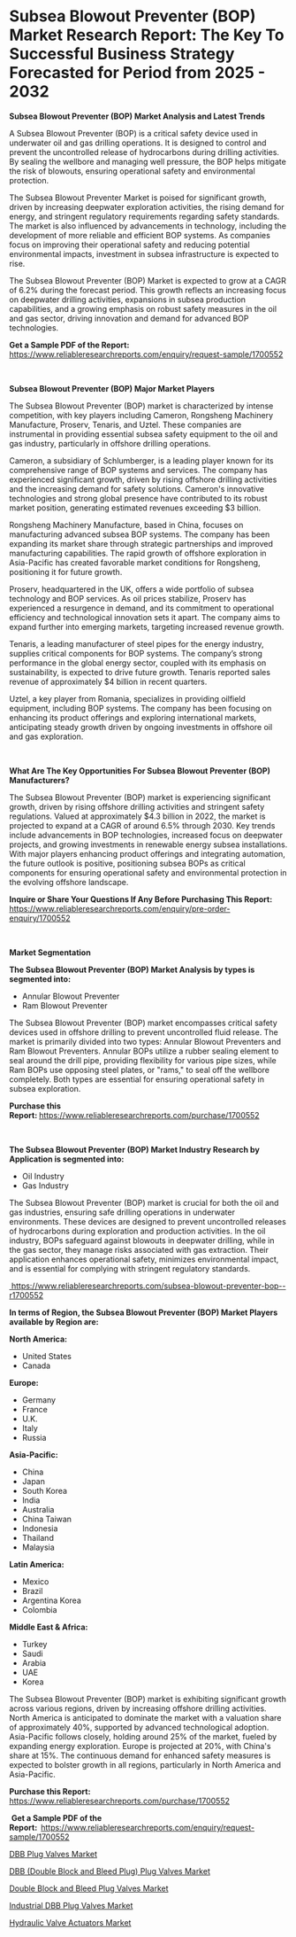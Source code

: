 <p><h1>Subsea Blowout Preventer (BOP) Market Research Report: The Key To Successful Business Strategy Forecasted for Period from 2025 - 2032</h1></p><p><strong>Subsea Blowout Preventer (BOP) Market Analysis and Latest Trends</strong></p>
<p><p>A Subsea Blowout Preventer (BOP) is a critical safety device used in underwater oil and gas drilling operations. It is designed to control and prevent the uncontrolled release of hydrocarbons during drilling activities. By sealing the wellbore and managing well pressure, the BOP helps mitigate the risk of blowouts, ensuring operational safety and environmental protection.</p><p>The Subsea Blowout Preventer Market is poised for significant growth, driven by increasing deepwater exploration activities, the rising demand for energy, and stringent regulatory requirements regarding safety standards. The market is also influenced by advancements in technology, including the development of more reliable and efficient BOP systems. As companies focus on improving their operational safety and reducing potential environmental impacts, investment in subsea infrastructure is expected to rise.</p><p>The Subsea Blowout Preventer (BOP) Market is expected to grow at a CAGR of 6.2% during the forecast period. This growth reflects an increasing focus on deepwater drilling activities, expansions in subsea production capabilities, and a growing emphasis on robust safety measures in the oil and gas sector, driving innovation and demand for advanced BOP technologies.</p></p>
<p><strong>Get a Sample PDF of the Report:&nbsp;</strong> <a href="https://www.reliableresearchreports.com/enquiry/request-sample/1700552?utm_campaign=16&utm_medium=2&utm_source=Github&utm_content=ia&utm_term=09012025&utm_id=subsea-blowout-preventer-bop">https://www.reliableresearchreports.com/enquiry/request-sample/1700552</a></p>
<p>&nbsp;</p>
<p><strong>Subsea Blowout Preventer (BOP) Major Market Players</strong></p>
<p><p>The Subsea Blowout Preventer (BOP) market is characterized by intense competition, with key players including Cameron, Rongsheng Machinery Manufacture, Proserv, Tenaris, and Uztel. These companies are instrumental in providing essential subsea safety equipment to the oil and gas industry, particularly in offshore drilling operations.</p><p>Cameron, a subsidiary of Schlumberger, is a leading player known for its comprehensive range of BOP systems and services. The company has experienced significant growth, driven by rising offshore drilling activities and the increasing demand for safety solutions. Cameron's innovative technologies and strong global presence have contributed to its robust market position, generating estimated revenues exceeding $3 billion.</p><p>Rongsheng Machinery Manufacture, based in China, focuses on manufacturing advanced subsea BOP systems. The company has been expanding its market share through strategic partnerships and improved manufacturing capabilities. The rapid growth of offshore exploration in Asia-Pacific has created favorable market conditions for Rongsheng, positioning it for future growth.</p><p>Proserv, headquartered in the UK, offers a wide portfolio of subsea technology and BOP services. As oil prices stabilize, Proserv has experienced a resurgence in demand, and its commitment to operational efficiency and technological innovation sets it apart. The company aims to expand further into emerging markets, targeting increased revenue growth.</p><p>Tenaris, a leading manufacturer of steel pipes for the energy industry, supplies critical components for BOP systems. The company’s strong performance in the global energy sector, coupled with its emphasis on sustainability, is expected to drive future growth. Tenaris reported sales revenue of approximately $4 billion in recent quarters.</p><p>Uztel, a key player from Romania, specializes in providing oilfield equipment, including BOP systems. The company has been focusing on enhancing its product offerings and exploring international markets, anticipating steady growth driven by ongoing investments in offshore oil and gas exploration.</p></p>
<p>&nbsp;</p>
<p><strong>What Are The Key Opportunities For Subsea Blowout Preventer (BOP) Manufacturers?</strong></p>
<p><p>The Subsea Blowout Preventer (BOP) market is experiencing significant growth, driven by rising offshore drilling activities and stringent safety regulations. Valued at approximately $4.3 billion in 2022, the market is projected to expand at a CAGR of around 6.5% through 2030. Key trends include advancements in BOP technologies, increased focus on deepwater projects, and growing investments in renewable energy subsea installations. With major players enhancing product offerings and integrating automation, the future outlook is positive, positioning subsea BOPs as critical components for ensuring operational safety and environmental protection in the evolving offshore landscape.</p></p>
<p><strong>Inquire or Share Your Questions If Any Before Purchasing This Report:</strong> <a href="https://www.reliableresearchreports.com/enquiry/pre-order-enquiry/1700552?utm_campaign=16&utm_medium=2&utm_source=Github&utm_content=ia&utm_term=09012025&utm_id=subsea-blowout-preventer-bop">https://www.reliableresearchreports.com/enquiry/pre-order-enquiry/1700552</a></p>
<p>&nbsp;</p>
<p><strong>Market Segmentation</strong></p>
<p><strong>The Subsea Blowout Preventer (BOP) Market Analysis by types is segmented into:</strong></p>
<p><ul><li>Annular Blowout Preventer</li><li>Ram Blowout Preventer</li></ul></p>
<p><p>The Subsea Blowout Preventer (BOP) market encompasses critical safety devices used in offshore drilling to prevent uncontrolled fluid release. The market is primarily divided into two types: Annular Blowout Preventers and Ram Blowout Preventers. Annular BOPs utilize a rubber sealing element to seal around the drill pipe, providing flexibility for various pipe sizes, while Ram BOPs use opposing steel plates, or "rams," to seal off the wellbore completely. Both types are essential for ensuring operational safety in subsea exploration.</p></p>
<p><strong>Purchase this Report:&nbsp;</strong><a href="https://www.reliableresearchreports.com/purchase/1700552?utm_campaign=16&utm_medium=2&utm_source=Github&utm_content=ia&utm_term=09012025&utm_id=subsea-blowout-preventer-bop">https://www.reliableresearchreports.com/purchase/1700552</a></p>
<p>&nbsp;</p>
<p><strong>The Subsea Blowout Preventer (BOP) Market Industry Research by Application is segmented into:</strong></p>
<p><ul><li>Oil Industry</li><li>Gas Industry</li></ul></p>
<p><p>The Subsea Blowout Preventer (BOP) market is crucial for both the oil and gas industries, ensuring safe drilling operations in underwater environments. These devices are designed to prevent uncontrolled releases of hydrocarbons during exploration and production activities. In the oil industry, BOPs safeguard against blowouts in deepwater drilling, while in the gas sector, they manage risks associated with gas extraction. Their application enhances operational safety, minimizes environmental impact, and is essential for complying with stringent regulatory standards.</p></p>
<p><a href="https://www.reliableresearchreports.com/subsea-blowout-preventer-bop--r1700552?utm_campaign=16&utm_medium=2&utm_source=Github&utm_content=ia&utm_term=09012025&utm_id=subsea-blowout-preventer-bop">&nbsp;https://www.reliableresearchreports.com/subsea-blowout-preventer-bop--r1700552</a></p>
<p><strong>In terms of Region, the Subsea Blowout Preventer (BOP) Market Players available by Region are:</strong></p>
<p>
    <p> <strong> North America: </strong>
        <ul>
            <li>United States</li>
            <li>Canada</li>
        </ul>
        </p> 
    <p> <strong> Europe: </strong>
        <ul>
            <li>Germany</li>
            <li>France</li>
            <li>U.K.</li>
            <li>Italy</li>
            <li>Russia</li>
        </ul>
        </p> 
    <p> <strong> Asia-Pacific: </strong>
        <ul>
            <li>China</li>
            <li>Japan</li>
            <li>South Korea</li>
            <li>India</li>
            <li>Australia</li>
            <li>China Taiwan</li>
            <li>Indonesia</li>
            <li>Thailand</li>
            <li>Malaysia</li>
        </ul>
        </p> 
    <p> <strong> Latin America: </strong>
        <ul>
            <li>Mexico</li>
            <li>Brazil</li>
            <li>Argentina Korea</li>
            <li>Colombia</li>
        </ul>
        </p> 
    <p> <strong> Middle East & Africa: </strong>
        <ul>
            <li>Turkey</li>
            <li>Saudi</li>
            <li>Arabia</li>
            <li>UAE</li>
            <li>Korea</li>
        </ul>
    </p>
    </p>
<p><p>The Subsea Blowout Preventer (BOP) market is exhibiting significant growth across various regions, driven by increasing offshore drilling activities. North America is anticipated to dominate the market with a valuation share of approximately 40%, supported by advanced technological adoption. Asia-Pacific follows closely, holding around 25% of the market, fueled by expanding energy exploration. Europe is projected at 20%, with China's share at 15%. The continuous demand for enhanced safety measures is expected to bolster growth in all regions, particularly in North America and Asia-Pacific.</p></p>
<p><strong>Purchase this Report: </strong><a href="https://www.reliableresearchreports.com/purchase/1700552?utm_campaign=16&utm_medium=2&utm_source=Github&utm_content=ia&utm_term=09012025&utm_id=subsea-blowout-preventer-bop">https://www.reliableresearchreports.com/purchase/1700552</a></p>
<p>&nbsp;<strong>Get a Sample PDF of the Report:&nbsp;&nbsp;</strong><a href="https://www.reliableresearchreports.com/enquiry/request-sample/1700552?utm_campaign=16&utm_medium=2&utm_source=Github&utm_content=ia&utm_term=09012025&utm_id=subsea-blowout-preventer-bop">https://www.reliableresearchreports.com/enquiry/request-sample/1700552</a></p>
<p><strong></strong></p>
<p><p><a href="https://github.com/mezokathleen834/Market-Research-Report-List-1/blob/main/dbb-plug-valves-market.md?utm_campaign=16&utm_medium=2&utm_source=Github&utm_content=ia&utm_term=09012025&utm_id=subsea-blowout-preventer-bop">DBB Plug Valves Market</a></p><p><a href="https://github.com/JosephineMcguire65/Market-Research-Report-List-1/blob/main/dbb-double-block-and-bleed-plug-plug-valves-market.md?utm_campaign=16&utm_medium=2&utm_source=Github&utm_content=ia&utm_term=09012025&utm_id=subsea-blowout-preventer-bop">DBB (Double Block and Bleed Plug) Plug Valves Market</a></p><p><a href="https://github.com/jerhoskinson197676/Market-Research-Report-List-1/blob/main/double-block-and-bleed-plug-valves-market.md?utm_campaign=16&utm_medium=2&utm_source=Github&utm_content=ia&utm_term=09012025&utm_id=subsea-blowout-preventer-bop">Double Block and Bleed Plug Valves Market</a></p><p><a href="https://github.com/norbeludie83/Market-Research-Report-List-1/blob/main/industrial-dbb-plug-valves-market.md?utm_campaign=16&utm_medium=2&utm_source=Github&utm_content=ia&utm_term=09012025&utm_id=subsea-blowout-preventer-bop">Industrial DBB Plug Valves Market</a></p><p><a href="https://github.com/shirleenfraker87/Market-Research-Report-List-1/blob/main/hydraulic-valve-actuators-market.md?utm_campaign=16&utm_medium=2&utm_source=Github&utm_content=ia&utm_term=09012025&utm_id=subsea-blowout-preventer-bop">Hydraulic Valve Actuators Market</a></p></p>